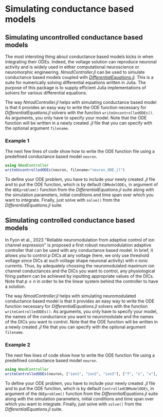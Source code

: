 # Simulating conductance based models
## Simulating uncontrolled conductance based models
The most intersting thing about conductance based models kicks in when integrating their ODEs. Indeed, the voltage solution can reproduce neuronal activity and is widely used in either computational neuroscience or neuromorphic engineering. *NmodController.jl* can be used to simulate conductance based models coupled with [*DifferentialEquations.jl*](https://github.com/SciML/DifferentialEquations.jl). This is a suite for numerically solving differential equations written in Julia. The purpose of this package is to supply efficient Julia implementations of solvers for various differential equations.

The way *NmodController.jl* helps with simulating conductance based model is that it provides an easy way to write the ODE function necessary for *DifferentialEquations.jl* solvers with the function `writeUncontrolledODEs()`. As arguments, you only have to specify your model. Note that the ODE function will be written in a newly created *.jl* file that you can specify with the optional argument `filename`.

### Example 1
The next few lines of code show how to write the ODE function file using a predefined conductance based model `neuron`.

```julia
using NmodController
writeUncontrolledODEs(neuron, filename="neuron_ODE.jl")
```

To define your ODE problem, you have to include your newly created *.jl* file and to put the ODE function, which is by default `CBModelODEs`, in argument of the `ODEproblem()` function from the *DifferentialEquations.jl* suite along with the simulation parameters, initial conditions and time span over which you want to integrate. Finally, just solve with `solve()` from the *DifferentialEquations.jl* suite.

## Simulating controlled conductance based models
In Fyon et al., 2023 "Reliable neuromodulation from adaptive control of ion channel expression" is proposed a first robust neuromodulation adaptive controller that can be used with any conductance based model. In brief, it allows you to control $p$ DICs at any voltage (here, we only use threshold voltage since DICs at such voltage shape neuronal activity) with $n$ ionic currents. Thus, by adequately choosing the neuromodulated maximum ion channel conductances and the DICs you want to control, any physiological firing pattern can be achieved by inputting appropriate values of the DICs. Note that $p \leq n$ in order to be the linear system behind the controller to have a solution.

The way *NmodController.jl* helps with simulating neuromodulated conductance based model is that it provides an easy way to write the ODE function necessary for *DifferentialEquations.jl* solvers with the function `writeControlledODEs()`. As arguments, you only have to specify your model, the names of the conductance you want to neuromodulate and the names of the DICs you want to control. Note that the ODE function will be written in a newly created *.jl* file that you can specify with the optional argument `filename`.

### Example 2
The next few lines of code show how to write the ODE function file using a predefined conductance based model `neuron`.

```julia
using NmodController
writeControlledODEs(neuron, ["ion1", "ion2", "ion3"], ["f", "s", "u"], filename="ControlledNeuron_ODE.jl")
```

To define your ODE problem, you have to include your newly created *.jl* file and to put the ODE function, which is by default `ControlledCBModelODEs`, in argument of the `ODEproblem()` function from the *DifferentialEquations.jl* suite along with the simulation parameters, initial conditions and time span over which you want to integrate. Finally, just solve with `solve()` from the *DifferentialEquations.jl* suite.